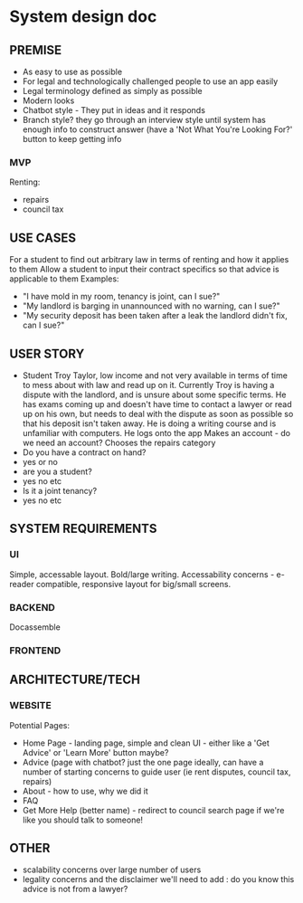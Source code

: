 # System design doc
## PREMISE
* As easy to use as possible
* For legal and technologically challenged people to use an app easily 
* Legal terminology defined as simply as possible
* Modern looks
* Chatbot style - They put in ideas and it responds
* Branch style? they go through an interview style until system has enough info to construct answer (have a 'Not What You're Looking For?' button to keep getting info 

### MVP
Renting:
- repairs
- council tax

## USE CASES
For a student to find out arbitrary law in terms of renting and how it applies to them
Allow a student to input their contract specifics so that advice is applicable to them
Examples:
- "I have mold in my room, tenancy is joint, can I sue?"
- "My landlord is barging in unannounced with no warning, can I sue?"
- "My security deposit has been taken after a leak the landlord didn't fix, can I sue?"

## USER STORY
- Student Troy Taylor, low income and not very available in terms of time to mess about with law and read up on it.
Currently Troy is having a dispute with the landlord, and is unsure about some specific terms. He has exams coming up
and doesn't have time to contact a lawyer or read up on his own, but needs to deal with the dispute as soon as possible
so that his deposit isn't taken away. He is doing a writing course and is unfamiliar with computers.
He logs onto the app 
Makes an account - do we need an account?
Chooses the repairs category
- Do you have a contract on hand?
- yes or no
- are you a student?
- yes no etc
- Is it a joint tenancy?
- yes no etc

## SYSTEM REQUIREMENTS
### UI
Simple, accessable layout. 
Bold/large writing.
Accessability concerns - e-reader compatible, responsive layout for big/small screens.

### BACKEND
Docassemble
### FRONTEND

## ARCHITECTURE/TECH
### WEBSITE
Potential Pages: 
* Home Page - landing page, simple and clean UI - either like a 'Get Advice' or 'Learn More' button maybe?
* Advice (page with chatbot? just the one page ideally, can have a number of starting concerns to guide user (ie rent disputes, council tax, repairs)
* About - how to use, why we did it
* FAQ 
* Get More Help (better name) - redirect to council search page if we're like you should talk to someone!

## OTHER
- scalability concerns over large number of users
- legality concerns and the disclaimer we'll need to add : do you know this advice is not from a lawyer?
